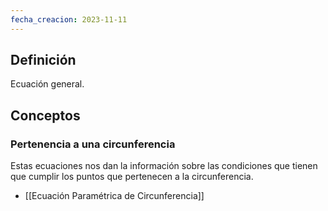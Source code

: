 ```yaml
---
fecha_creacion: 2023-11-11
---
```

## Definición
Ecuación general.

## Conceptos
### Pertenencia a una circunferencia
Estas ecuaciones nos dan la información sobre las condiciones que tienen que cumplir los puntos que pertenecen a la circunferencia.
 - [[Ecuación Paramétrica de Circunferencia]]
